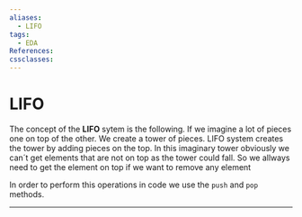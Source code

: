 ```yaml
---
aliases:
  - LIFO
tags:
  - EDA
References: 
cssclasses:
---
```

# LIFO

The concept of the **LIFO** sytem is the following. If we imagine a lot of pieces one on top of the other. We create a tower of pieces. LIFO system creates the tower by adding pieces on the top. In this imaginary tower obviously we can´t get elements that are not on top as the tower could fall. So we allways need to get the element on top if we want to remove any element

In order to perform this operations in code we use the `push` and `pop` methods.
***